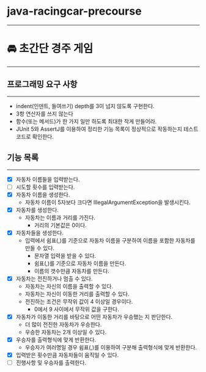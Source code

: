 # java-racingcar-precourse

---

# 🚘 초간단 경주 게임

---

## 프로그래밍 요구 사항

---

- indent(인덴트, 들여쓰기) depth를 3이 넘지 않도록 구현한다.
- 3항 연산자를 쓰지 않는다
- 함수(또는 메서드)가 한 가지 일만 하도록 최대한 작게 만들어라.
- JUnit 5와 AssertJ를 이용하여 정리한 기능 목록이 정상적으로 작동하는지 테스트 코드로 확인한다.


## 기능 목록

---
- [x] 자동차 이름들을 입력받는다.
- [ ] 시도할 횟수를 입력받는다.
- [x] 자동차 이름을 생성한다.
  - 자동차 이름이 5자보다 크다면 IllegalArgumentException을 발생시킨다.
- [x] 자동차를 생성한다.
  - 자동차는 이름과 거리를 가진다.
    - 거리의 기본값은 0이다.
- [x] 자동차들을 생성한다.
  - 입력에서 쉼표(,)를 기준으로 자동차 이름을 구분하여 이름을 포함한 자동차를 만들 수 있다.
    - 문자열 입력을 받을 수 있다.
    - 쉼표(,)를 기준으로 자동차 이름을 만든다.
    - 이름의 갯수만큼 자동차를 만든다.
- [x] 자동차는 전진하거나 멈출 수 있다.
    - 자동차는 자신의 이름을 출력할 수 있다.
    - 자동차는 자신이 이동한 거리를 출력할 수 있다.
    - 전진하는 조건은 무작위 값이 4 이상일 경우이다.
        - 0에서 9 사이에서 무작위 값을 구한다.
- [x] 자동차가 이동한 거리를 바탕으로 어떤 자동차가 우승했는 지 판단한다.
  - 더 많이 전진한 자동차가 우승한다.
  - 우승한 자동차는 2개 이상일 수 있다.
- [x] 우승자를 출력형식에 맞게 반환한다.
  - 우승자가 여러명일 경우 쉼표(,)를 이용하여 구분해 출력형식에 맞게 반환한다.
- [x] 입력받은 횟수만큼 자동차들이 움직일 수 있다.
- [ ] 진행사항 및 우승자를 출력한다.
